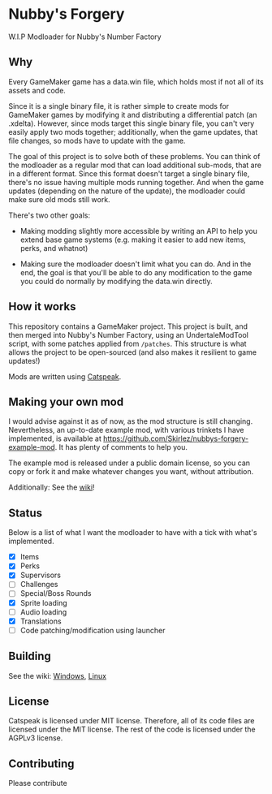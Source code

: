 # Nubby's Forgery
W.I.P Modloader for Nubby's Number Factory

## Why
Every GameMaker game has a data.win file, which holds most if not all of its assets and code.

Since it is a single binary file, it is rather simple to create mods for GameMaker games by modifying it and distributing a differential patch (an .xdelta).
However, since mods target this single binary file, you can't very easily apply two mods together; additionally, when the game updates, that file changes,
so mods have to update with the game.

The goal of this project is to solve both of these problems. You can think of the modloader as a regular mod that can load additional sub-mods, that are in a different format.
Since this format doesn't target a single binary file, there's no issue having multiple mods running together. And when the game updates (depending on the nature of the update), the modloader could make sure old mods still work.

There's two other goals:

- Making modding slightly more accessible by writing an API to help you extend base game systems (e.g. making it easier to add new items, perks, and whatnot)

- Making sure the modloader doesn't limit what you can do. And in the end, the goal is that you'll be able to do any modification to the game you could do normally
by modifying the data.win directly.

## How it works
This repository contains a GameMaker project. This project is built, and then merged into Nubby's Number Factory, using an UndertaleModTool script, 
with some patches applied from `/patches`.
This structure is what allows the project to be open-sourced (and also makes it resilient to game updates!)

Mods are written using [Catspeak](https://github.com/katsaii/catspeak-lang).

## Making your own mod
I would advise against it as of now, as the mod structure is still changing. Nevertheless, an up-to-date example mod, with various trinkets I have implemented, is
available at https://github.com/Skirlez/nubbys-forgery-example-mod. It has plenty of comments to help you.

The example mod is released under a public domain license, so you can copy or fork it and make whatever changes you want, without attribution.

Additionally: See the [wiki](https://github.com/Skirlez/nubbys-forgery/wiki)! 

## Status
Below is a list of what I want the modloader to have with a tick with what's implemented.
- [x] Items
- [x] Perks
- [x] Supervisors
- [ ] Challenges
- [ ] Special/Boss Rounds
- [x] Sprite loading
- [ ] Audio loading
- [x] Translations
- [ ] Code patching/modification using launcher

## Building
See the wiki: [Windows](https://github.com/Skirlez/nubbys-forgery/wiki/Building-Nubby's-Forgery-(Windows)), [Linux](https://github.com/Skirlez/nubbys-forgery/wiki/Building-Nubby's-Forgery-(Linux))

## License
Catspeak is licensed under MIT license. Therefore, all of its code files are licensed under the MIT license.
The rest of the code is licensed under the AGPLv3 license.

## Contributing
Please contribute